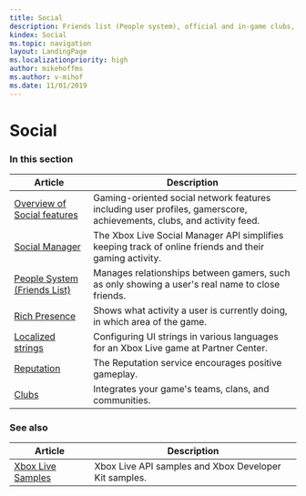 ```yaml
---
title: Social
description: Friends list (People system), official and in-game clubs, activity feed (presence strings), and reputation.
kindex: Social
ms.topic: navigation
layout: LandingPage
ms.localizationpriority: high
author: mikehoffms
ms.author: v-mihof
ms.date: 11/01/2019
---
```


# Social


### In this section

| Article | Description |
|---------|-------------|
| [Overview of Social features](live-social-overview.md) | Gaming-oriented social network features including user profiles, gamerscore, achievements, clubs, and activity feed. |
| [Social Manager](social-manager/live-social-manager-nav.md) | The Xbox Live Social Manager API simplifies keeping track of online friends and their gaming activity. |
| [People System (Friends List)](people-system/live-people-system-nav.md) | Manages relationships between gamers, such as only showing a user's real name to close friends. |
| [Rich Presence](presence/live-presence-nav.md) | Shows what activity a user is currently doing, in which area of the game. |
| [Localized strings](localized-strings/live-localized-strings-nav.md) | Configuring UI strings in various languages for an Xbox Live game at Partner Center. |
| [Reputation](reputation/live-reputation-nav.md) | The Reputation service encourages positive gameplay. |
| [Clubs](clubs/live-clubs.md) | Integrates your game's teams, clans, and communities. |


### See also

| Article | Description |
|---------|-------------|
| [Xbox Live Samples](../../api-ref/live-samples.md) | Xbox Live API samples and Xbox Developer Kit samples. |
